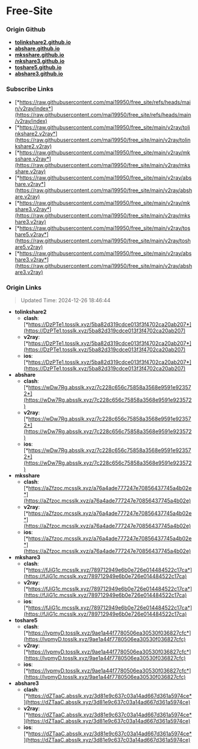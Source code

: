 # Free-Site

### Origin Github

- [**tolinkshare2.github.io**](https://github.com/tolinkshare2/tolinkshare2.github.io)
- [**abshare.github.io**](https://github.com/abshare/abshare.github.io)
- [**mksshare.github.io**](https://github.com/mksshare/mksshare.github.io)
- [**mkshare3.github.io**](https://github.com/mkshare3/mkshare3.github.io)
- [**toshare5.github.io**](https://github.com/toshare5/toshare5.github.io)
- [**abshare3.github.io**](https://github.com/abshare3/abshare3.github.io)

### Subscribe Links

- [*https://raw.githubusercontent.com/mai19950/free_site/refs/heads/main/v2ray/index*](https://raw.githubusercontent.com/mai19950/free_site/refs/heads/main/v2ray/index)
- [*https://raw.githubusercontent.com/mai19950/free_site/main/v2ray/tolinkshare2.v2ray*](https://raw.githubusercontent.com/mai19950/free_site/main/v2ray/tolinkshare2.v2ray)
- [*https://raw.githubusercontent.com/mai19950/free_site/main/v2ray/mksshare.v2ray*](https://raw.githubusercontent.com/mai19950/free_site/main/v2ray/mksshare.v2ray)
- [*https://raw.githubusercontent.com/mai19950/free_site/main/v2ray/abshare.v2ray*](https://raw.githubusercontent.com/mai19950/free_site/main/v2ray/abshare.v2ray)
- [*https://raw.githubusercontent.com/mai19950/free_site/main/v2ray/mkshare3.v2ray*](https://raw.githubusercontent.com/mai19950/free_site/main/v2ray/mkshare3.v2ray)
- [*https://raw.githubusercontent.com/mai19950/free_site/main/v2ray/toshare5.v2ray*](https://raw.githubusercontent.com/mai19950/free_site/main/v2ray/toshare5.v2ray)
- [*https://raw.githubusercontent.com/mai19950/free_site/main/v2ray/abshare3.v2ray*](https://raw.githubusercontent.com/mai19950/free_site/main/v2ray/abshare3.v2ray)

### Origin Links

> Updated Time: 2024-12-26 18:46:44

- **tolinkshare2**
  - **clash**: [*https://DzPTe1.tosslk.xyz/5ba82d319cdce013f3f4702ca20ab207*](https://DzPTe1.tosslk.xyz/5ba82d319cdce013f3f4702ca20ab207)
  - **v2ray**: [*https://DzPTe1.tosslk.xyz/5ba82d319cdce013f3f4702ca20ab207*](https://DzPTe1.tosslk.xyz/5ba82d319cdce013f3f4702ca20ab207)
  - **ios**: [*https://DzPTe1.tosslk.xyz/5ba82d319cdce013f3f4702ca20ab207*](https://DzPTe1.tosslk.xyz/5ba82d319cdce013f3f4702ca20ab207)
- **abshare**
  - **clash**: [*https://wDw7Rg.absslk.xyz/7c228c656c75858a3568e9591e923572*](https://wDw7Rg.absslk.xyz/7c228c656c75858a3568e9591e923572)
  - **v2ray**: [*https://wDw7Rg.absslk.xyz/7c228c656c75858a3568e9591e923572*](https://wDw7Rg.absslk.xyz/7c228c656c75858a3568e9591e923572)
  - **ios**: [*https://wDw7Rg.absslk.xyz/7c228c656c75858a3568e9591e923572*](https://wDw7Rg.absslk.xyz/7c228c656c75858a3568e9591e923572)
- **mksshare**
  - **clash**: [*https://aZfzoc.mcsslk.xyz/a76a4ade777247e70856437745a4b02e*](https://aZfzoc.mcsslk.xyz/a76a4ade777247e70856437745a4b02e)
  - **v2ray**: [*https://aZfzoc.mcsslk.xyz/a76a4ade777247e70856437745a4b02e*](https://aZfzoc.mcsslk.xyz/a76a4ade777247e70856437745a4b02e)
  - **ios**: [*https://aZfzoc.mcsslk.xyz/a76a4ade777247e70856437745a4b02e*](https://aZfzoc.mcsslk.xyz/a76a4ade777247e70856437745a4b02e)
- **mkshare3**
  - **clash**: [*https://fJiG1c.mcsslk.xyz/789712949e6b0e726e014484522c17ca*](https://fJiG1c.mcsslk.xyz/789712949e6b0e726e014484522c17ca)
  - **v2ray**: [*https://fJiG1c.mcsslk.xyz/789712949e6b0e726e014484522c17ca*](https://fJiG1c.mcsslk.xyz/789712949e6b0e726e014484522c17ca)
  - **ios**: [*https://fJiG1c.mcsslk.xyz/789712949e6b0e726e014484522c17ca*](https://fJiG1c.mcsslk.xyz/789712949e6b0e726e014484522c17ca)
- **toshare5**
  - **clash**: [*https://lvpmyD.tosslk.xyz/9ae1a44f7780506ea30530f036827cfc*](https://lvpmyD.tosslk.xyz/9ae1a44f7780506ea30530f036827cfc)
  - **v2ray**: [*https://lvpmyD.tosslk.xyz/9ae1a44f7780506ea30530f036827cfc*](https://lvpmyD.tosslk.xyz/9ae1a44f7780506ea30530f036827cfc)
  - **ios**: [*https://lvpmyD.tosslk.xyz/9ae1a44f7780506ea30530f036827cfc*](https://lvpmyD.tosslk.xyz/9ae1a44f7780506ea30530f036827cfc)
- **abshare3**
  - **clash**: [*https://dZTaaC.absslk.xyz/3d81e9c637c03a14ad667d361a5974ce*](https://dZTaaC.absslk.xyz/3d81e9c637c03a14ad667d361a5974ce)
  - **v2ray**: [*https://dZTaaC.absslk.xyz/3d81e9c637c03a14ad667d361a5974ce*](https://dZTaaC.absslk.xyz/3d81e9c637c03a14ad667d361a5974ce)
  - **ios**: [*https://dZTaaC.absslk.xyz/3d81e9c637c03a14ad667d361a5974ce*](https://dZTaaC.absslk.xyz/3d81e9c637c03a14ad667d361a5974ce)
